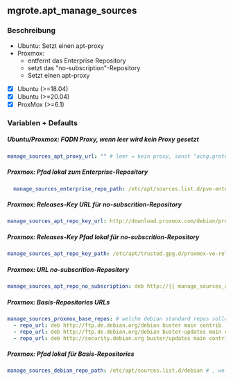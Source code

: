 ## mgrote.apt_manage_sources

### Beschreibung
  * Ubuntu: Setzt einen apt-proxy
  * Proxmox:
    * entfernt das Enterprise Repository
    * setzt das "no-subscription"-Repository
    * Setzt einen apt-proxy

  - [x] Ubuntu (>=18.04)
  - [x] Ubuntu (>=20.04)
  - [x] ProxMox (>=6.1)

### Variablen + Defaults
##### Ubuntu/Proxmox: FQDN Proxy, wenn leer wird kein Proxy gesetzt
```yaml
manage_sources_apt_proxy_url: "" # leer = kein proxy, sonst "acng.grote.lan:9999"
```

##### Proxmox: Pfad lokal zum Enterprise-Repository
```yaml
  manage_sources_enterprise_repo_path: /etc/apt/sources.list.d/pve-enterprise.list # wo ist das enterprise-repo

```

##### Proxmox: Releases-Key URL für no-subscrition-Repository
```yaml
manage_sources_apt_repo_key_url: http://download.proxmox.com/debian/proxmox-ve-release-6.x.gpg # url zum key für no-subscription-repo
```

##### Proxmox: Releases-Key Pfad lokal für no-subscrition-Repository
```yaml
manage_sources_apt_repo_key_path: /etc/apt/trusted.gpg.d/proxmox-ve-release-6.x.gpg # pfad lokal zum key für no-subscription-repo
```

##### Proxmox: URL no-subscrition-Repository
```yaml
manage_sources_apt_repo_no_subscription: deb http://{{ manage_sources_apt_proxy_url }}/download.proxmox.com/debian/pve buster pve-no-subscription # url zum für no-subscription-repo, manage_sources_apt_proxy_url wird aus der variable entnommen
```

##### Proxmox: Basis-Repositories URLs
```yaml
manage_sources_proxmox_base_repos: # welche debian standard repos sollen gesetzt werden, werden vorher gelöscht damit ein proxy dann gesetzt werden kann
  - repo_url: deb http://ftp.de.debian.org/debian buster main contrib
  - repo_url: deb http://ftp.de.debian.org/debian buster-updates main contrib
  - repo_url: deb http://security.debian.org buster/updates main contrib```
```

##### Proxmox: Pfad lokal für Basis-Repositories
```yaml
manage_sources_debian_repo_path: /etc/apt/sources.list.d/debian # , wo sollen die standard-repos gespeichert werden; nicht auf /etc/apt/sources setzen, diese datei wird gelöscht```
